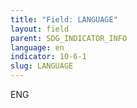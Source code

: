 ```yaml
---
title: "Field: LANGUAGE"
layout: field
parent: SDG_INDICATOR_INFO
language: en
indicator: 10-6-1
slug: LANGUAGE
---
```

ENG